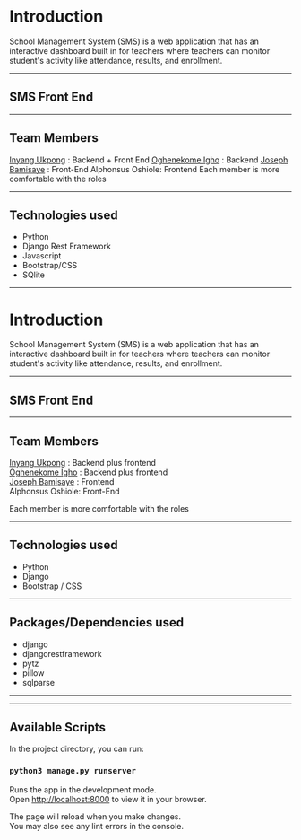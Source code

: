  # Introduction

School Management System (SMS) is a web application that has an interactive dashboard built in for teachers where teachers can monitor student's activity like attendance, results, and enrollment.

---

## SMS Front End

<!-- <https://cleanhub.netlify.app> -->

<!-- > You can visit the link to see how the front end was designed, the technology used for the front end is ReactJs -->

---

## Team Members

[Inyang Ukpong](github.com/InyangUkpong) : Backend + Front End
[Oghenekome Igho](github.com/meetkome) : Backend
[Joseph Bamisaye](github.com/Joethesaint) : Front-End
Alphonsus Oshiole: Frontend
Each member is more comfortable with the roles

---

## Technologies used

- Python
- Django Rest Framework
- Javascript
- Bootstrap/CSS
- SQlite

---
<!-- ## Packages/Dependencies used

- react-router-dom
- react-slick
- slick-carousel
- react-toastify
- axios
- react-redux
- reduxjs/toolkit
- fontawesome

--- -->

<!-- ## Challenge statement

The problem the Portfolio Project is intended to solve is the following:
To help users have an easier access to waste disposal systems in the state.
Motivate people into proper disposal and recycling of their waste products.
Educate people on the importance of proper waste disposal

Who the users will be
Tertiary institutions student with Smartphones
Working professionals with smartphones

Is this project relevant or dependent on a specific locale?
Relevant to people of Lagos & Ibadan and may later be expanded to major cities in Nigeria

Risks
No risk

Infrastructure
Describe your process for branching and merging in your team’s repository (e.g. GitHub flow, Picking the right branch-merge strategy)
Describe your strategy for deployment
Describe how you will populate your app with data
Describe what tools, automation or process you will use for testing

Existing Solutions
PSP
Lagos waste management
List any similar products or solutions that currently exist.
For each item in the list, explain similarities and differences

---

## Available Scripts

In the project directory, you can run:

### `npm start`

Runs the app in the development mode.\
Open [http://localhost:3000](http://localhost:3000) to view it in your browser.

The page will reload when you make changes.\
You may also see any lint errors in the console. -->






# Introduction

School Management System (SMS) is a web application that has an interactive dashboard built in for teachers where teachers can monitor student's activity like attendance, results, and enrollment.

---

## SMS Front End

<!-- <https://cleanhub.netlify.app>

> You can visit the link to see how the front end was designed, the technology used for the front end is ReactJs -->

---

## Team Members

[Inyang Ukpong](github.com/InyangUkpong) : Backend plus frontend\
[Oghenekome Igho](github.com/meetkome) : Backend plus frontend\
[Joseph Bamisaye](github.com/Joethesaint) : Frontend\
Alphonsus Oshiole: Front-End

Each member is more comfortable with the roles

---

## Technologies used

- Python
- Django
- Bootstrap / CSS

---

## Packages/Dependencies used

- django
- djangorestframework
- pytz
- pillow
- sqlparse
<!-- - axios
- react-redux
- reduxjs/toolkit
- fontawesome -->

---

<!-- ## Challenge statement -->
<!-- 
The problem the Portfolio Project is intended to solve is the following:
To help users have an easier access to waste disposal systems in the state.
Motivate people into proper disposal and recycling of their waste products.
Educate people on the importance of proper waste disposal

Who the users will be
Tertiary institutions student with Smartphones
Working professionals with smartphones

Is this project relevant or dependent on a specific locale?
Relevant to people of Lagos & Ibadan and may later be expanded to major cities in Nigeria

Risks
No risk

Infrastructure
Describe your process for branching and merging in your team’s repository (e.g. GitHub flow, Picking the right branch-merge strategy)
Describe your strategy for deployment
Describe how you will populate your app with data
Describe what tools, automation or process you will use for testing

Existing Solutions
PSP
Lagos waste management
List any similar products or solutions that currently exist.
For each item in the list, explain similarities and differences -->

---

## Available Scripts

In the project directory, you can run:

### `python3 manage.py runserver`

Runs the app in the development mode.\
Open [http://localhost:8000](http://localhost:8000) to view it in your browser.

The page will reload when you make changes.\
You may also see any lint errors in the console.